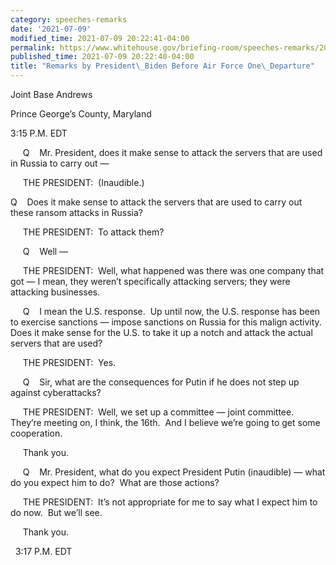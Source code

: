 ```yaml
---
category: speeches-remarks
date: '2021-07-09'
modified_time: 2021-07-09 20:22:41-04:00
permalink: https://www.whitehouse.gov/briefing-room/speeches-remarks/2021/07/09/remarks-by-president-biden-before-air-force-one-departure-5/
published_time: 2021-07-09 20:22:40-04:00
title: "Remarks by President\_Biden Before Air Force One\_Departure"
---
```

 
Joint Base Andrews

Prince George’s County, Maryland

3:15 P.M. EDT

     Q    Mr. President, does it make sense to attack the servers that
are used in Russia to carry out —

     THE PRESIDENT:  (Inaudible.)

Q    Does it make sense to attack the servers that are used to carry out
these ransom attacks in Russia?

     THE PRESIDENT:  To attack them?

     Q    Well —

     THE PRESIDENT:  Well, what happened was there was one company that
got — I mean, they weren’t specifically attacking servers; they were
attacking businesses.

     Q    I mean the U.S. response.  Up until now, the U.S. response has
been to exercise sanctions — impose sanctions on Russia for this malign
activity.  Does it make sense for the U.S. to take it up a notch and
attack the actual servers that are used?

     THE PRESIDENT:  Yes.

     Q    Sir, what are the consequences for Putin if he does not step
up against cyberattacks?

     THE PRESIDENT:  Well, we set up a committee — joint committee. 
They’re meeting on, I think, the 16th.  And I believe we’re going to get
some cooperation.

     Thank you.

     Q    Mr. President, what do you expect President Putin (inaudible)
— what do you expect him to do?  What are those actions?

     THE PRESIDENT:  It’s not appropriate for me to say what I expect
him to do now.  But we’ll see. 

     Thank you.

  3:17 P.M. EDT
